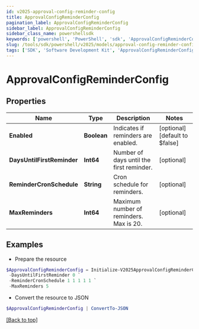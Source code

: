 ```yaml
---
id: v2025-approval-config-reminder-config
title: ApprovalConfigReminderConfig
pagination_label: ApprovalConfigReminderConfig
sidebar_label: ApprovalConfigReminderConfig
sidebar_class_name: powershellsdk
keywords: ['powershell', 'PowerShell', 'sdk', 'ApprovalConfigReminderConfig', 'V2025ApprovalConfigReminderConfig'] 
slug: /tools/sdk/powershell/v2025/models/approval-config-reminder-config
tags: ['SDK', 'Software Development Kit', 'ApprovalConfigReminderConfig', 'V2025ApprovalConfigReminderConfig']
---
```



# ApprovalConfigReminderConfig

## Properties

Name | Type | Description | Notes
------------ | ------------- | ------------- | -------------
**Enabled** | **Boolean** | Indicates if reminders are enabled. | [optional] [default to $false]
**DaysUntilFirstReminder** | **Int64** | Number of days until the first reminder. | [optional] 
**ReminderCronSchedule** | **String** | Cron schedule for reminders. | [optional] 
**MaxReminders** | **Int64** | Maximum number of reminders. Max is 20. | [optional] 

## Examples

- Prepare the resource
```powershell
$ApprovalConfigReminderConfig = Initialize-V2025ApprovalConfigReminderConfig  -Enabled false `
 -DaysUntilFirstReminder 0 `
 -ReminderCronSchedule 1 1 1 1 1 `
 -MaxReminders 5
```

- Convert the resource to JSON
```powershell
$ApprovalConfigReminderConfig | ConvertTo-JSON
```


[[Back to top]](#) 


